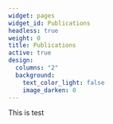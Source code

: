 ```yaml
---
widget: pages
widget_id: Publications
headless: true
weight: 0
title: Publications
active: true
design:
  columns: "2"
  background:
    text_color_light: false
    image_darken: 0
---
```

T﻿his is test